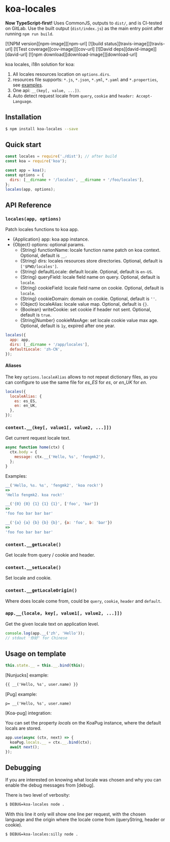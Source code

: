 koa-locales
=======

**Now TypeScript-first!** Uses CommonJS, outputs to `dist/`, and is CI-tested on GitLab. Use the built output (`dist/index.js`) as the main entry point after running `npm run build`.

[![NPM version][npm-image]][npm-url]
[![build status][travis-image]][travis-url]
[![Test coverage][cov-image]][cov-url]
[![David deps][david-image]][david-url]
[![npm download][download-image]][download-url]

koa locales, i18n solution for koa:

1. All locales resources location on `options.dirs`.
2. resources file supports: `*.js`, `*.json`, `*.yml`, `*.yaml` and `*.properties`, see [examples](test/locales/).
3. One api: `__(key[, value, ...])`.
4. Auto detect request locale from `query`, `cookie` and `header: Accept-Language`.

## Installation

```bash
$ npm install koa-locales --save
```

## Quick start

```js
const locales = require('./dist'); // after build
const koa = require('koa');

const app = koa();
const options = {
  dirs: [__dirname + '/locales', __dirname + '/foo/locales'],
};
locales(app, options);
```

## API Reference

### `locales(app, options)`

Patch locales functions to koa app.

- {Application} app: koa app instance.
- {Object} options: optional params.
  - {String} functionName: locale function name patch on koa context. Optional, default is `__`.
  - {String} dirs: locales resources store directories. Optional, default is `['$PWD/locales']`.
  - {String} defaultLocale: default locale. Optional, default is `en-US`.
  - {String} queryField: locale field name on query. Optional, default is `locale`.
  - {String} cookieField: locale field name on cookie. Optional, default is `locale`.
  - {String} cookieDomain: domain on cookie. Optional, default is `''`.
  - {Object} localeAlias: locale value map. Optional, default is `{}`.
  - {Boolean} writeCookie: set cookie if header not sent. Optional, default is `true`.
  - {String|Number} cookieMaxAge: set locale cookie value max age. Optional, default is `1y`, expired after one year.

```js
locales({
  app: app,
  dirs: [__dirname + '/app/locales'],
  defaultLocale: 'zh-CN',
});
```

#### Aliases

The key `options.localeAlias` allows to not repeat dictionary files, as you can configure to use the same file for *es_ES* for *es*, or *en_UK* for *en*.

```js
locales({
  localeAlias: {
    es: es_ES,
    en: en_UK,
  },
});
```

### `context.__(key[, value1[, value2, ...]])`

Get current request locale text.

```js
async function home(ctx) {
  ctx.body = {
    message: ctx.__('Hello, %s', 'fengmk2'),
  };
}
```

Examples:

```js
__('Hello, %s. %s', 'fengmk2', 'koa rock!')
=>
'Hello fengmk2. koa rock!'

__('{0} {0} {1} {1} {1}', ['foo', 'bar'])
=>
'foo foo bar bar bar'

__('{a} {a} {b} {b} {b}', {a: 'foo', b: 'bar'})
=>
'foo foo bar bar bar'
```

### `context.__getLocale()`

Get locale from query / cookie and header.

### `context.__setLocale()`

Set locale and cookie.

### `context.__getLocaleOrigin()`

Where does locale come from, could be `query`, `cookie`, `header` and `default`.

### `app.__(locale, key[, value1[, value2, ...]])`

Get the given locale text on application level.

```js
console.log(app.__('zh', 'Hello'));
// stdout '你好' for Chinese
```

## Usage on template

```js
this.state.__ = this.__.bind(this);
```

[Nunjucks] example:

```html
{{ __('Hello, %s', user.name) }}
```

[Pug] example:

```pug
p= __('Hello, %s', user.name)
```

[Koa-pug] integration:

You can set the property *locals* on the KoaPug instance, where the default locals are stored.

```js
app.use(async (ctx, next) => {
  koaPug.locals.__ = ctx.__.bind(ctx);
  await next();
});
```

## Debugging

If you are interested on knowing what locale was chosen and why you can enable the debug messages from [debug].

There is two level of verbosity:

```sh
$ DEBUG=koa-locales node .
```
With this line it only will show one line per request, with the chosen language and the origin where the locale come from (queryString, header or cookie).

```sh
$ DEBUG=koa-locales:silly node .
```